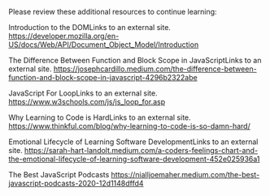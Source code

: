 Please review these additional resources to continue learning:


Introduction to the DOMLinks to an external site.
https://developer.mozilla.org/en-US/docs/Web/API/Document_Object_Model/Introduction

The Difference Between Function and Block Scope in JavaScriptLinks to an external site.
https://josephcardillo.medium.com/the-difference-between-function-and-block-scope-in-javascript-4296b2322abe

JavaScript For LoopLinks to an external site.
https://www.w3schools.com/js/js_loop_for.asp

Why Learning to Code is HardLinks to an external site.
https://www.thinkful.com/blog/why-learning-to-code-is-so-damn-hard/

Emotional Lifecycle of Learning Software DevelopmentLinks to an external site.
https://sarah-hart-landolt.medium.com/a-coders-feelings-chart-and-the-emotional-lifecycle-of-learning-software-development-452e025936a1

The Best JavaScript Podcasts
https://nialljoemaher.medium.com/the-best-javascript-podcasts-2020-12d1148dffd4
